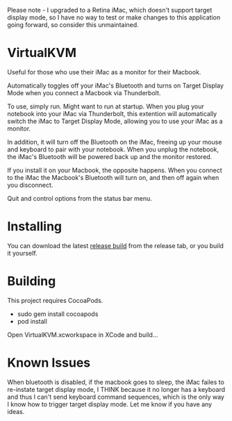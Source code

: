 Please note - I upgraded to a Retina iMac, which doesn't support target display mode, so I have no way to
test or make changes to this application going forward, so consider this unmaintained.

VirtualKVM
==========

Useful for those who use their iMac as a monitor for their Macbook.

Automatically toggles off your iMac's Bluetooth and turns on Target Display Mode when you connect a Macbook via Thunderbolt.

To use, simply run. Might want to run at startup. When you plug your notebook into your iMac via Thunderbolt,
this extention will automatically switch the iMac to Target Display Mode, allowing you to use your iMac as a monitor.

In addition, it will turn off the Bluetooth on the iMac, freeing up your mouse and keyboard to pair with your notebook.
When you unplug the notebook, the iMac's Bluetooth will be powered back up and the monitor restored.

If you install it on your Macbook, the opposite happens. When you connect to the iMac the Macbook's Bluetooth will turn on, and then off again when you disconnect.

Quit and control options from the status bar menu.

Installing
===========

You can download the latest [release build](https://github.com/duanefields/VirtualKVM/releases) from the release tab, or you build it yourself.

Building
========
This project requires CocoaPods.

 * sudo gem install cocoapods
 * pod install

Open VirtualKVM.xcworkspace in XCode and build...

Known Issues
============

When bluetooth is disabled, if the macbook goes to sleep, the iMac failes to re-instate target display mode, I THINK because it no longer has a keyboard and thus I can't send keyboard command sequences, which is the only way I know how to trigger
target display mode. Let me know if you have any ideas.
